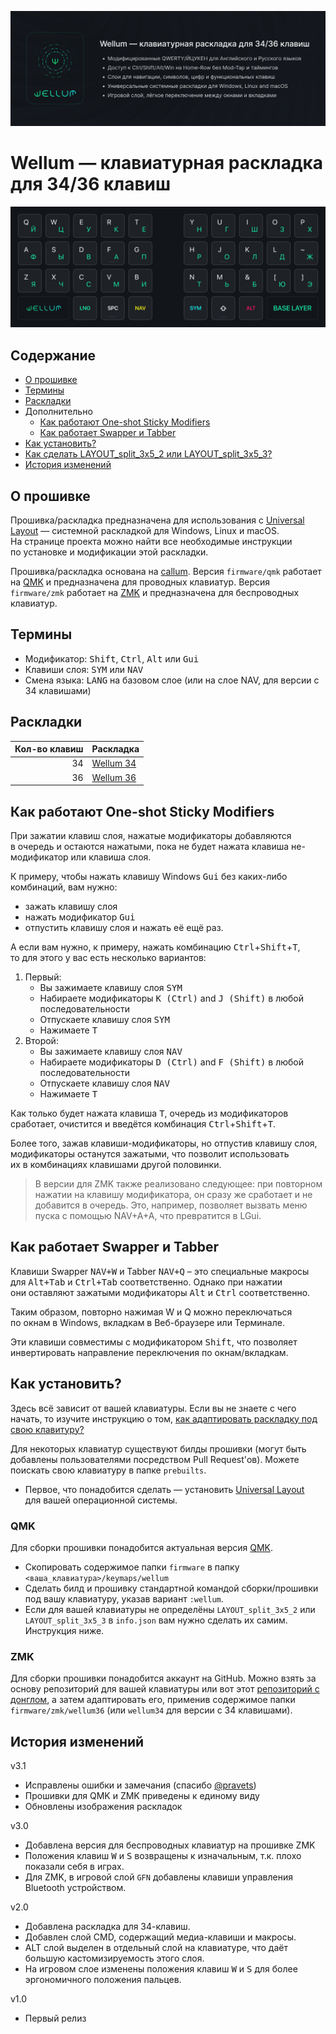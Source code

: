 ![wellum-description](./images/wellum-description.jpg)

# Wellum — клавиатурная раскладка для 34/36 клавиш

![wellum-preview](./images/wellum-preview.jpg)

## Содержание

- [О прошивке](#о-прошивке)
- [Термины](#термины)
- [Раскладки](#раскладки)
- Дополнительно
  - [Как работают One-shot Sticky Modifiers](#как-работают-one-shot-sticky-modifiers)
  - [Как работает Swapper и Tabber](#как-работает-swapper-и-tabber)
- [Как установить?](#как-установить)
- [Как сделать LAYOUT\_split\_3x5\_2 или LAYOUT\_split\_3x5\_3?](./guides/как-сделать-layout-split-3x5.md)
- [История изменений](#история-изменений)

## О прошивке

Прошивка/раскладка предназначена для использования с [Universal Layout](https://github.com/braindefender/universal-layout) — системной раскладкой для Windows, Linux и macOS. На странице проекта можно найти все необходимые инструкции по установке и модификации этой раскладки.

Прошивка/раскладка основана на [callum](https://github.com/callum-oakley/qmk_firmware/tree/master/users/callum).
Версия `firmware/qmk` работает на [QMK](https://docs.qmk.fm/) и предназначена для проводных клавиатур.
Версия `firmware/zmk` работает на [ZMK](https://zmk.dev/docs) и предназначена для беспроводных клавиатур.

## Термины

- Модификатор: <kbd>Shift</kbd>, <kbd>Ctrl</kbd>, <kbd>Alt</kbd> или <kbd>Gui</kbd>
- Клавиши слоя: <kbd>SYM</kbd> или <kbd>NAV</kbd>
- Смена языка: <kbd>LANG</kbd> на базовом слое (или на слое NAV, для версии с 34 клавишами)

## Раскладки

| Кол-во клавиш | Раскладка                     |
| ------------: | :---------------------------- |
|            34 | [Wellum 34](./for-34-keys.md) |
|            36 | [Wellum 36](./for-36-keys.md) |

## Как работают One-shot Sticky Modifiers

При зажатии клавиш слоя, нажатые модификаторы добавляются в очередь и остаются нажатыми, пока не будет нажата клавиша не-модификатор или клавиша слоя.

К примеру, чтобы нажать клавишу Windows <kbd>Gui</kbd> без каких-либо комбинаций, вам нужно:

- зажать клавишу слоя
- нажать модификатор <kbd>Gui</kbd>
- отпустить клавишу слоя и нажать её ещё раз.

А если вам нужно, к примеру, нажать комбинацию <kbd>Ctrl</kbd>+<kbd>Shift</kbd>+<kbd>T</kbd>, то для этого у вас есть несколько вариантов:

1. Первый:
   - Вы зажимаете клавишу слоя <kbd>SYM</kbd>
   - Набираете модификаторы <kbd>K (Ctrl)</kbd> and <kbd>J (Shift)</kbd> в любой последовательности
   - Отпускаете клавишу слоя <kbd>SYM</kbd>
   - Нажимаете <kbd>T</kbd>
2. Второй:
   - Вы зажимаете клавишу слоя <kbd>NAV</kbd>
   - Набираете модификаторы <kbd>D (Ctrl)</kbd> and <kbd>F (Shift)</kbd> в любой последовательности
   - Отпускаете клавишу слоя <kbd>NAV</kbd>
   - Нажимаете <kbd>T</kbd>

Как только будет нажата клавиша <kbd>T</kbd>, очередь из модификаторов сработает, очистится и введётся комбинация <kbd>Ctrl</kbd>+<kbd>Shift</kbd>+<kbd>T</kbd>.

Более того, зажав клавиши-модификаторы, но отпустив клавишу слоя, модификаторы останутся зажатыми, что позволит использовать их в комбинациях клавишами другой половинки.

> В версии для ZMK также реализовано следующее: при повторном нажатии на клавишу модификатора, он сразу же сработает и не добавится в очередь. Это, например, позволяет вызвать меню пуска с помощью NAV+A+A, что превратится в LGui.

## Как работает Swapper и Tabber

Клавиши Swapper <kbd>NAV+W</kbd> и Tabber <kbd>NAV+Q</kbd> – это специальные макросы для <kbd>Alt+Tab</kbd> и <kbd>Ctrl+Tab</kbd> соответственно. Однако при нажатии они оставляют зажатыми модификаторы <kbd>Alt</kbd> и <kbd>Ctrl</kbd> соответственно.

Таким образом, повторно нажимая W и Q можно переключаться по окнам в Windows, вкладкам в Веб-браузере или Терминале.

Эти клавиши совместимы с модификатором <kbd>Shift</kbd>, что позволяет инвертировать направление переключения по окнам/вкладкам.

## Как установить?

Здесь всё зависит от вашей клавиатуры. Если вы не знаете с чего начать, то изучите инструкцию о том, [как адаптировать раскладку под свою клавитуру?](./guides/как-адаптировать-раскладку-под-мою-клавиатуру.md)

Для некоторых клавиатур существуют билды прошивки (могут быть добавлены пользователями посредством Pull Request'ов). Можете поискать свою клавиатуру в папке `prebuilts`.

- Первое, что понадобится сделать — установить [Universal Layout](https://github.com/braindefender/universal-layout) для вашей операционной системы.

### QMK

Для сборки прошивки понадобится актуальная версия [QMK](https://github.com/qmk/qmk_firmware/).

- Скопировать содержимое папки `firmware` в папку `<ваша_клавиатура>/keymaps/wellum`
- Сделать билд и прошивку стандартной командой сборки/прошивки под вашу клавиатуру, указав вариант `:wellum`.
- Если для вашей клавиатуры не определёны `LAYOUT_split_3x5_2` или `LAYOUT_split_3x5_3` в `info.json` вам нужно сделать их самим. Инструкция ниже.

### ZMK

Для сборки прошивки понадобится аккаунт на GitHub. Можно взять за основу репозиторий для вашей клавиатуры или вот этот [репозиторий с донглом](https://github.com/aroum/zmk-enki42-dongle), а затем адаптировать его, применив содержимое папки `firmware/zmk/wellum36` (или `wellum34` для версии с 34 клавишами).

## История изменений

v3.1
- Исправлены ошибки и замечания (спасибо [@pravets](https://github.com/pravets))
- Прошивки для QMK и ZMK приведены к единому виду
- Обновлены изображения раскладок

v3.0
- Добавлена версия для беспроводных клавиатур на прошивке ZMK
- Положения клавиш <kbd>W</kbd> и <kbd>S</kbd> возвращены к изначальным, т.к. плохо показали себя в играх.
- Для ZMK, в игровой слой `GFN` добавлены клавиши управления Bluetooth устройством.

v2.0
- Добавлена раскладка для 34-клавиш.
- Добавлен слой CMD, содержащий медиа-клавиши и макросы.
- ALT слой выделен в отдельный слой на клавиатуре, что даёт большую кастомизируемость этого слоя.
- На игровом слое изменены положения клавиш <kbd>W</kbd> и <kbd>S</kbd> для более эргономичного положения пальцев.

v1.0
- Первый релиз
